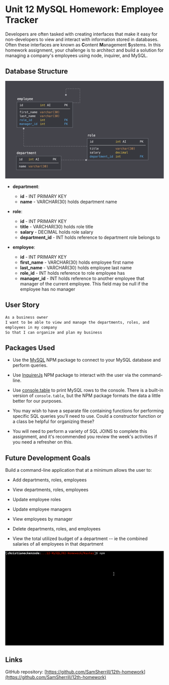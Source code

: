 # Unit 12 MySQL Homework: Employee Tracker

Developers are often tasked with creating interfaces that make it easy for non-developers to view and interact with information stored in databases. Often these interfaces are known as **C**ontent **M**anagement **S**ystems. In this homework assignment, your challenge is to architect and build a solution for managing a company's employees using node, inquirer, and MySQL.

## Database Structure

![Database Schema](Assets/schema.png)

* **department**:

  * **id** - INT PRIMARY KEY
  * **name** - VARCHAR(30) holds department name

* **role**:

  * **id** - INT PRIMARY KEY
  * **title** -  VARCHAR(30) holds role title
  * **salary** -  DECIMAL holds role salary
  * **department_id** -  INT holds reference to department role belongs to

* **employee**:

  * **id** - INT PRIMARY KEY
  * **first_name** - VARCHAR(30) holds employee first name
  * **last_name** - VARCHAR(30) holds employee last name
  * **role_id** - INT holds reference to role employee has
  * **manager_id** - INT holds reference to another employee that manager of the current employee. This field may be null if the employee has no manager

## User Story

```
As a business owner
I want to be able to view and manage the departments, roles, and employees in my company
So that I can organize and plan my business
```

## Packages Used

* Use the [MySQL](https://www.npmjs.com/package/mysql) NPM package to connect to your MySQL database and perform queries.

* Use [InquirerJs](https://www.npmjs.com/package/inquirer/v/0.2.3) NPM package to interact with the user via the command-line.

* Use [console.table](https://www.npmjs.com/package/console.table) to print MySQL rows to the console. There is a built-in version of `console.table`, but the NPM package formats the data a little better for our purposes.

* You may wish to have a separate file containing functions for performing specific SQL queries you'll need to use. Could a constructor function or a class be helpful for organizing these?

* You will need to perform a variety of SQL JOINS to complete this assignment, and it's recommended you review the week's activities if you need a refresher on this.

## Future Development Goals

Build a command-line application that at a minimum allows the user to:

  * Add departments, roles, employees

  * View departments, roles, employees

  * Update employee roles

  * Update employee managers

  * View employees by manager

  * Delete departments, roles, and employees

  * View the total utilized budget of a department -- ie the combined salaries of all employees in that department

![Employee Tracker](Assets/employee-tracker.gif)

## Links

GitHub repository: [https://github.com/SamSherrill/12th-homework](https://github.com/SamSherrill/12th-homework)